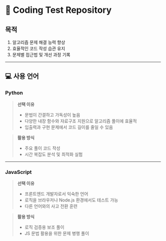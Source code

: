 # 🧠 Coding Test Repository

## 목적
1. 알고리즘 문제 해결 능력 향상  
2. 효율적인 코드 작성 습관 유지  
3. 문제별 접근법 및 개선 과정 기록  

---

## 💻 사용 언어

### Python
> **선택 이유**
> - 문법이 간결하고 가독성이 높음  
> - 다양한 내장 함수와 자료구조 지원으로 알고리즘 풀이에 효율적  
> - 입출력과 구현 문제에서 코드 길이를 줄일 수 있음  

> **활용 방식**
> - 주요 풀이 코드 작성  
> - 시간 복잡도 분석 및 최적화 실험  

---

### JavaScript
> **선택 이유**
> - 프론트엔드 개발자로서 익숙한 언어  
> - 로직을 브라우저나 Node.js 환경에서도 테스트 가능  
> - 다른 언어와의 사고 전환 훈련  

> **활용 방식**
> - 로직 검증용 보조 풀이  
> - JS 문법 활용을 위한 문제 병행 풀이  
